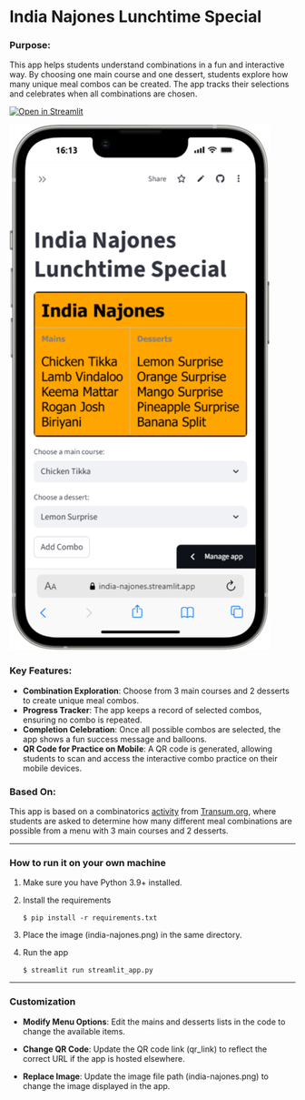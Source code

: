 # India Najones Lunchtime Special

### Purpose:
This app helps students understand combinations in a fun and interactive way. By choosing one main course and one dessert, students explore how many unique meal combos can be created. The app tracks their selections and celebrates when all combinations are chosen.

[![Open in Streamlit](https://static.streamlit.io/badges/streamlit_badge_black_white.svg)](https://india-najones.streamlit.app/)

![](6d472136-a656-455b-99aa-17f6c80f3467.png)

### Key Features:
- **Combination Exploration**: Choose from 3 main courses and 2 desserts to create unique meal combos.
- **Progress Tracker**: The app keeps a record of selected combos, ensuring no combo is repeated.
- **Completion Celebration**: Once all possible combos are selected, the app shows a fun success message and balloons.
- **QR Code for Practice on Mobile**: A QR code is generated, allowing students to scan and access the interactive combo practice on their mobile devices.

### Based On:
This app is based on a combinatorics [activity](https://www.transum.org/Maths/Exercise/Listing/Default.asp?Level=3) from [Transum.org](https://www.transum.org/), where students are asked to determine how many different meal combinations are possible from a menu with 3 main courses and 2 desserts.

---

### How to run it on your own machine

1. Make sure you have Python 3.9+ installed.
2. Install the requirements

   ```
   $ pip install -r requirements.txt
   ```

3. Place the image (india-najones.png) in the same directory.
4. Run the app

   ```
   $ streamlit run streamlit_app.py
   ```

---

### Customization

- **Modify Menu Options**: Edit the mains and desserts lists in the code to change the available items.

- **Change QR Code**: Update the QR code link (qr_link) to reflect the correct URL if the app is hosted elsewhere.

- **Replace Image**: Update the image file path (india-najones.png) to change the image displayed in the app.
